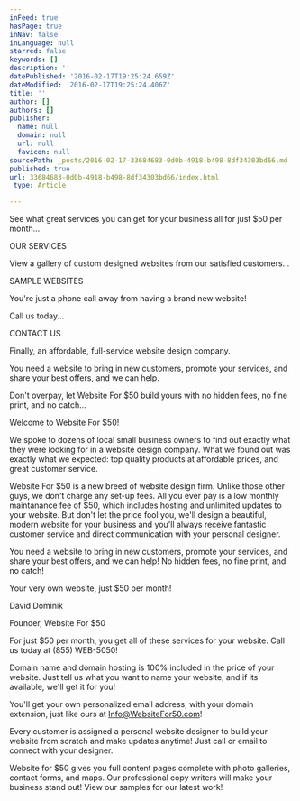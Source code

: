 ```yaml
---
inFeed: true
hasPage: true
inNav: false
inLanguage: null
starred: false
keywords: []
description: ''
datePublished: '2016-02-17T19:25:24.659Z'
dateModified: '2016-02-17T19:25:24.406Z'
title: ''
author: []
authors: []
publisher:
  name: null
  domain: null
  url: null
  favicon: null
sourcePath: _posts/2016-02-17-33684683-0d0b-4918-b498-8df34303bd66.md
published: true
url: 33684683-0d0b-4918-b498-8df34303bd66/index.html
_type: Article

---
```

See what great services you can get for your business all for just $50 per month...

OUR SERVICES

View a gallery of custom designed websites from our satisfied customers...

SAMPLE WEBSITES

You're just a phone call away from having a brand new website!

Call us today...

CONTACT US

Finally, an affordable, full-service website design company.

You need a website to bring in new customers, promote your services, and share your best offers, and we can help.

Don't overpay, let Website For $50 build yours with no hidden fees, no fine print, and no catch...

Welcome to Website For $50!

We
spoke to dozens of local small business owners to find out exactly what
they were looking for in a website design company. What we found out 
was exactly what we expected: top quality products at affordable prices,
and great customer service.

Website
For $50 is a new breed of website design firm. Unlike those other guys,
we don't charge any set-up fees. All you ever pay is a low monthly 
maintanance fee of $50, which includes hosting and unlimited updates to 
your website. But don't let the price fool you, we'll design a 
beautiful, modern website for your business and you'll always receive 
fantastic customer service and direct communication with your personal 
designer.

You
need a website to bring in new customers, promote your services, and 
share your best offers, and we can help! No hidden fees, no fine print, 
and no catch!

Your very own website, just $50 per month!

David Dominik

Founder, Website For $50

For just $50 per month, you get all of these services for your website. Call us today at (855) WEB-5050!

Domain
name and domain hosting is 100% included in the price of your website. 
Just tell us what you want to name your website, and if its available, 
we'll get it for you!

You'll get your own personalized email address, with your domain extension, just like ours at Info@WebsiteFor50.com!

Every
customer is assigned a personal website designer to build your website 
from scratch and make updates anytime! Just call or email to connect 
with your designer.

Website
for $50 gives you full content pages complete with photo galleries, 
contact forms, and maps. Our professional copy writers will make your 
business stand out! View our samples for our latest work!